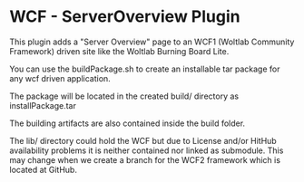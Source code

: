 # WCF - ServerOverview Plugin

This plugin adds a "Server Overview" page to an WCF1 (Woltlab Community Framework) driven site like the Woltlab Burning Board Lite.

You can use the buildPackage.sh to create an installable tar package for any wcf driven application.

The package will be located in the created build/ directory as installPackage.tar

The building artifacts are also contained inside the build folder.

The lib/ directory could hold the WCF but due to License and/or HitHub availability problems it is neither contained nor linked as submodule. This may change when we create a branch for the WCF2 framework which is located at GitHub.
